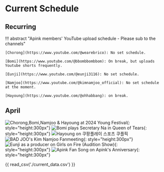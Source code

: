 # Current Schedule

## Recurring

!!! abstract "Apink members' YouTube upload schedule - Please sub to the channels"

    [Chorong](https://www.youtube.com/@wearebrico): No set schedule.

    [Bomi](https://www.youtube.com/@bbombbombbom): On break, but uploads Youtube shorts frequently.

    [Eunji](https://www.youtube.com/@eunji3116): No set schedule.

    [Namjoo](https://www.youtube.com/@kimnamjoo_official): No set schedule at the moment.

    [Hayoung](https://www.youtube.com/@ohhabbang): on break.

## April

![Chorong,Bomi,Namjoo & Hayoung at 2024 Young Festival](<../assets/images/event_images/young festival.jpeg>){: style="height:300px"}
![Bomi plays Secretary Na in Queen of Tears](../assets/images/event_images/Bomi_profile.jpg){: style="height:300px"}
![Hayoung on 쿠팡플레이 스포츠 쿠플픽](../assets/images/event_images/Hayoung_football.jpg)
![BAD JOO's Kim Namjoo Fanmeeting](../assets/images/event_images/BadJoo.jpeg){: style="height:300px"}
![Eunji as a producer on Girls on Fire (Audition Show)](../assets/images/event_images/Eunji_Profile.jpeg){: style="height:300px"}
![Apink Fan Song on Apink's Anniversary](../assets/images/event_images/apink-logo.webp){: style="height:300px"}

{{ read_csv('./current_data.csv') }}

<!--{{ read_csv('./next_data.csv') }}-->
